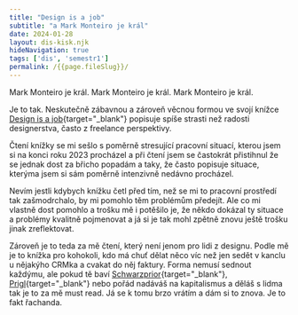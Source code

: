```yaml
---
title: "Design is a job"
subtitle: "a Mark Monteiro je král"
date: 2024-01-28
layout: dis-kisk.njk
hideNavigation: true
tags: ['dis', 'semestr1']
permalink: /{{page.fileSlug}}/
---
```

Mark Monteiro je král. Mark Monteiro je král. Mark Monteiro je král.

Je to tak. Neskutečně zábavnou a zároveň věcnou formou ve svojí knížce [Design is a job](https://abookapart.com/products/design-is-a-job){target="_blank"} popisuje spíše strasti než radosti designerstva, často z freelance perspektivy.

Čtení knížky se mi sešlo s poměrně stresující pracovní situací, kterou jsem si na konci roku 2023 procházel a při čtení jsem se častokrát přistihnul že se jednak dost za břicho popadám a taky, že často popisuje situace, kterýma jsem si sám poměrně intenzivně nedávno procházel.

Nevím jestli kdybych knížku četl před tím, než se mi to pracovní prostředí tak zašmodrchalo, by mi pomohlo těm problémům předejít. Ale co mi vlastně dost pomohlo a trošku mě i potěšilo je, že někdo dokázal ty situace a problémy kvalitně pojmenovat a já si je tak mohl zpětně znovu ještě trošku jinak zreflektovat.

Zároveň je to teda za mě čtení, který není jenom pro lidi z designu. Podle mě je to knížka pro kohokoli, kdo má chuť dělat něco víc než jen sedět v kanclu u nějakýho CRMka a cvakat do něj faktury. Forma nemusí sednout každýmu, ale pokud tě baví [Schwarzprior](https://schwarzprior.bandcamp.com/music){target="_blank"}, [Prigl](https://prigl.cz/){target="_blank"} nebo pořád nadáváš na kapitalismus a děláš s lidma tak je to za mě must read. Já se k tomu brzo vrátím a dám si to znova. Je to fakt řachanda.